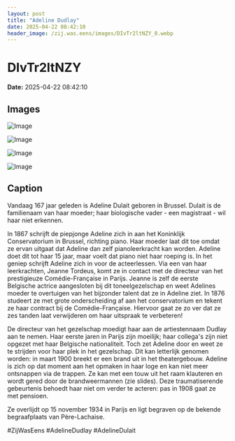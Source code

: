 ```yaml
---
layout: post
title: "Adeline Dudlay"
date: 2025-04-22 08:42:10
header_image: /zij.was.eens/images/DIvTr2ltNZY_0.webp
---
```


# DIvTr2ltNZY

**Date:** 2025-04-22 08:42:10

## Images

![Image](/zij.was.eens/images/DIvTr2ltNZY_0.webp)

![Image](/zij.was.eens/images/DIvTr2ltNZY_1.webp)

![Image](/zij.was.eens/images/DIvTr2ltNZY_2.webp)

![Image](/zij.was.eens/images/DIvTr2ltNZY_3.webp)

## Caption

Vandaag 167 jaar geleden is Adeline Dulait geboren in Brussel. Dulait is de familienaam van haar moeder; haar biologische vader - een magistraat - wil haar niet erkennen. 

In 1867 schrijft de piepjonge Adeline zich in aan het Koninklijk Conservatorium in Brussel, richting piano. Haar moeder laat dit toe omdat ze ervan uitgaat dat Adeline dan zelf pianoleerkracht kan worden. Adeline doet dit tot haar 15 jaar, maar voelt dat piano niet haar roeping is. In het geniep schrijft Adeline zich in voor de acteerlessen. Via een van haar leerkrachten, Jeanne Tordeus, komt ze in contact met de directeur van het prestigieuze Comédie-Française in Parijs. Jeanne is zelf de eerste Belgische actrice aangesloten bij dit toneelgezelschap en weet Adelines moeder te overtuigen van het bijzonder talent dat ze in Adeline ziet. In 1876 studeert ze met grote onderscheiding af aan het conservatorium en tekent ze haar contract bij de Comédie-Française. Hiervoor gaat ze zo ver dat ze zes tanden laat verwijderen om haar uitspraak te verbeteren!

De directeur van het gezelschap moedigt haar aan de artiestennaam Dudlay aan te nemen. Haar eerste jaren in Parijs zijn moeilijk; haar collega's zijn niet opgezet met haar Belgische nationaliteit. Toch zet Adeline door en weet ze te strijden voor haar plek in het gezelschap. Dit kan letterlijk genomen worden: in maart 1900 breekt er een brand uit in het theatergebouw. Adeline is zich op dat moment aan het opmaken in haar loge en kan niet meer ontsnappen via de trappen. Ze kan met een touw uit het raam klauteren en wordt gered door de brandweermannen (zie slides). Deze traumatiserende gebeurtenis behoedt haar niet om verder te acteren: pas in 1908 gaat ze met pensioen.

Ze overlijdt op 15 november 1934 in Parijs en ligt begraven op de bekende begraafplaats van Père-Lachaise.

#ZijWasEens #AdelineDudlay #AdelineDulait

